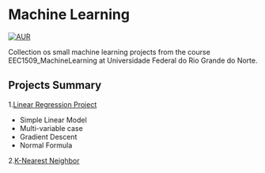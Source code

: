 
# Machine Learning
[![AUR](https://img.shields.io/aur/license/yaourt.svg)](https://github.com/Fernandohf/Machine_Learning/blob/master/LICENSE)

Collection os small machine learning projects from the course EEC1509_MachineLearning at Universidade Federal do Rio Grande do Norte.

## Projects Summary

1.[Linear Regression Project](https://github.com/Fernandohf/Machine_Learning/tree/master/Linear%20Regression)

- Simple Linear Model
- Multi-variable case
- Gradient Descent
- Normal Formula
  
2.[K-Nearest Neighbor](...)
